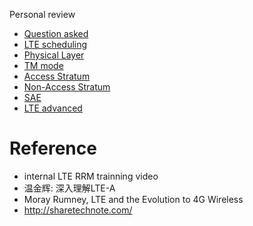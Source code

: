 Personal review
* [Question asked](QA.md)
* [LTE scheduling](scheduling.md)
* [Physical Layer](phy.md)
* [TM mode](tm_mode.md)
* [Access Stratum](AS.md)
* [Non-Access Stratum](NAS.md)
* [SAE](SAE.md)
* [LTE advanced](lte_a.md)

# Reference
* internal LTE RRM trainning video
* 温金辉: 深入理解LTE-A
* Moray Rumney, LTE and the Evolution to 4G Wireless
* http://sharetechnote.com/


